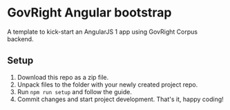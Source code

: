 # GovRight Angular bootstrap

A template to kick-start an AngularJS 1 app using GovRight Corpus backend.

## Setup

1. Download this repo as a zip file.
2. Unpack files to the folder with your newly created project repo.
3. Run `npm run setup` and follow the guide.
4. Commit changes and start project development. That's it, happy coding!
